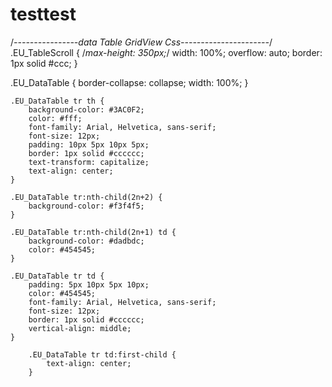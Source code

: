 # testtest


/*----------------data Table GridView Css----------------------*/
.EU_TableScroll {
    /*max-height: 350px;*/
    width: 100%;
    overflow: auto;
    border: 1px solid #ccc;
}

.EU_DataTable {
    border-collapse: collapse;
    width: 100%;
}

    .EU_DataTable tr th {
        background-color: #3AC0F2;
        color: #fff;
        font-family: Arial, Helvetica, sans-serif;
        font-size: 12px;
        padding: 10px 5px 10px 5px;
        border: 1px solid #cccccc;
        text-transform: capitalize;
        text-align: center;
    }

    .EU_DataTable tr:nth-child(2n+2) {
        background-color: #f3f4f5;
    }

    .EU_DataTable tr:nth-child(2n+1) td {
        background-color: #dadbdc;
        color: #454545;
    }

    .EU_DataTable tr td {
        padding: 5px 10px 5px 10px;
        color: #454545;
        font-family: Arial, Helvetica, sans-serif;
        font-size: 12px;
        border: 1px solid #cccccc;
        vertical-align: middle;
    }

        .EU_DataTable tr td:first-child {
            text-align: center;
        }




